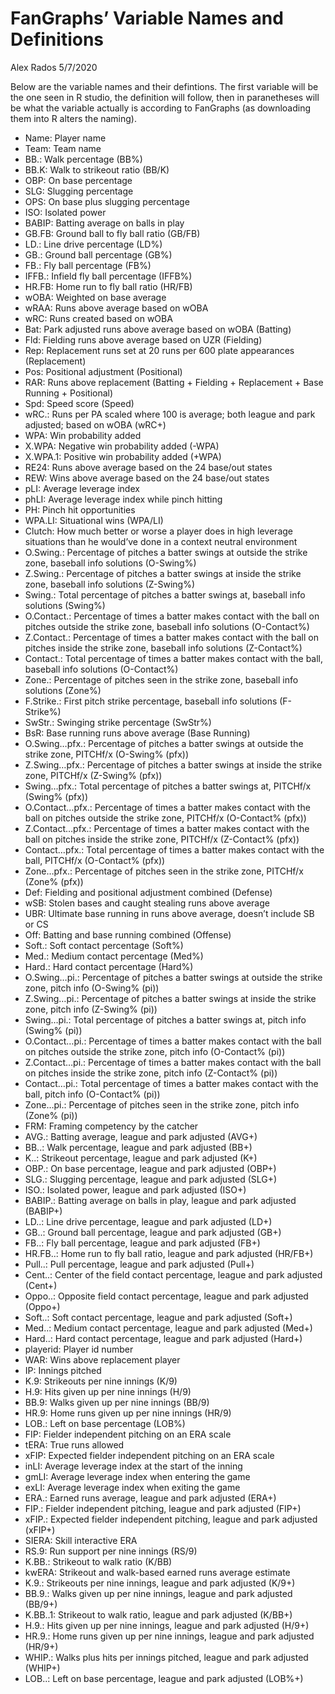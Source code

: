 FanGraphs’ Variable Names and Definitions
================
Alex Rados
5/7/2020

Below are the variable names and their defintions. The first variable
will be the one seen in R studio, the definition will follow, then in
paranetheses will be what the variable actually is according to
FanGraphs (as downloading them into R alters the naming).

  - Name: Player name
  - Team: Team name
  - BB.: Walk percentage (BB%)
  - BB.K: Walk to strikeout ratio (BB/K)
  - OBP: On base percentage
  - SLG: Slugging percentage
  - OPS: On base plus slugging percentage
  - ISO: Isolated power
  - BABIP: Batting average on balls in play
  - GB.FB: Ground ball to fly ball ratio (GB/FB)
  - LD.: Line drive percentage (LD%)
  - GB.: Ground ball percentage (GB%)
  - FB.: Fly ball percentage (FB%)
  - IFFB.: Infield fly ball percentage (IFFB%)
  - HR.FB: Home run to fly ball ratio (HR/FB)
  - wOBA: Weighted on base average
  - wRAA: Runs above average based on wOBA
  - wRC: Runs created based on wOBA
  - Bat: Park adjusted runs above average based on wOBA (Batting)
  - Fld: Fielding runs above average based on UZR (Fielding)
  - Rep: Replacement runs set at 20 runs per 600 plate appearances
    (Replacement)
  - Pos: Positional adjustment (Positional)
  - RAR: Runs above replacement (Batting + Fielding + Replacement + Base
    Running + Positional)
  - Spd: Speed score (Speed)
  - wRC.: Runs per PA scaled where 100 is average; both league and park
    adjusted; based on wOBA (wRC+)
  - WPA: Win probability added
  - X.WPA: Negative win probability added (-WPA)
  - X.WPA.1: Positive win probability added (+WPA)
  - RE24: Runs above average based on the 24 base/out states
  - REW: Wins above average based on the 24 base/out states
  - pLI: Average leverage index
  - phLI: Average leverage index while pinch hitting
  - PH: Pinch hit opportunities
  - WPA.LI: Situational wins (WPA/LI)
  - Clutch: How much better or worse a player does in high leverage
    situations than he would’ve done in a context neutral environment
  - O.Swing.: Percentage of pitches a batter swings at outside the
    strike zone, baseball info solutions (O-Swing%)
  - Z.Swing.: Percentage of pitches a batter swings at inside the strike
    zone, baseball info solutions (Z-Swing%)
  - Swing.: Total percentage of pitches a batter swings at, baseball
    info solutions (Swing%)
  - O.Contact.: Percentage of times a batter makes contact with the ball
    on pitches outside the strike zone, baseball info solutions
    (O-Contact%)
  - Z.Contact.: Percentage of times a batter makes contact with the ball
    on pitches inside the strike zone, baseball info solutions
    (Z-Contact%)
  - Contact.: Total percentage of times a batter makes contact with the
    ball, baseball info solutions (O-Contact%)
  - Zone.: Percentage of pitches seen in the strike zone, baseball info
    solutions (Zone%)
  - F.Strike.: First pitch strike percentage, baseball info solutions
    (F-Strike%)
  - SwStr.: Swinging strike percentage (SwStr%)
  - BsR: Base running runs above average (Base Running)
  - O.Swing…pfx.: Percentage of pitches a batter swings at outside the
    strike zone, PITCHf/x (O-Swing% (pfx))
  - Z.Swing…pfx.: Percentage of pitches a batter swings at inside the
    strike zone, PITCHf/x (Z-Swing% (pfx))
  - Swing…pfx.: Total percentage of pitches a batter swings at, PITCHf/x
    (Swing% (pfx))
  - O.Contact…pfx.: Percentage of times a batter makes contact with the
    ball on pitches outside the strike zone, PITCHf/x (O-Contact% (pfx))
  - Z.Contact…pfx.: Percentage of times a batter makes contact with the
    ball on pitches inside the strike zone, PITCHf/x (Z-Contact% (pfx))
  - Contact…pfx.: Total percentage of times a batter makes contact with
    the ball, PITCHf/x (O-Contact% (pfx))
  - Zone…pfx.: Percentage of pitches seen in the strike zone, PITCHf/x
    (Zone% (pfx))
  - Def: Fielding and positional adjustment combined (Defense)
  - wSB: Stolen bases and caught stealing runs above average
  - UBR: Ultimate base running in runs above average, doesn’t include SB
    or CS
  - Off: Batting and base running combined (Offense)
  - Soft.: Soft contact percentage (Soft%)
  - Med.: Medium contact percentage (Med%)
  - Hard.: Hard contact percentage (Hard%)
  - O.Swing…pi.: Percentage of pitches a batter swings at outside the
    strike zone, pitch info (O-Swing% (pi))
  - Z.Swing…pi.: Percentage of pitches a batter swings at inside the
    strike zone, pitch info (Z-Swing% (pi))
  - Swing…pi.: Total percentage of pitches a batter swings at, pitch
    info (Swing% (pi))
  - O.Contact…pi.: Percentage of times a batter makes contact with the
    ball on pitches outside the strike zone, pitch info (O-Contact%
    (pi))
  - Z.Contact…pi.: Percentage of times a batter makes contact with the
    ball on pitches inside the strike zone, pitch info (Z-Contact% (pi))
  - Contact…pi.: Total percentage of times a batter makes contact with
    the ball, pitch info (O-Contact% (pi))
  - Zone…pi.: Percentage of pitches seen in the strike zone, pitch info
    (Zone% (pi))
  - FRM: Framing competency by the catcher
  - AVG.: Batting average, league and park adjusted (AVG+)
  - BB..: Walk percentage, league and park adjusted (BB+)
  - K..: Strikeout percentage, league and park adjusted (K+)
  - OBP.: On base percentage, league and park adjusted (OBP+)
  - SLG.: Slugging percentage, league and park adjusted (SLG+)
  - ISO.: Isolated power, league and park adjusted (ISO+)
  - BABIP.: Batting average on balls in play, league and park adjusted
    (BABIP+)
  - LD..: Line drive percentage, league and park adjusted (LD+)
  - GB..: Ground ball percentage, league and park adjusted (GB+)
  - FB..: Fly ball percentage, league and park adjusted (FB+)
  - HR.FB..: Home run to fly ball ratio, league and park adjusted
    (HR/FB+)
  - Pull..: Pull percentage, league and park adjusted (Pull+)
  - Cent..: Center of the field contact percentage, league and park
    adjusted (Cent+)
  - Oppo..: Opposite field contact percentage, league and park adjusted
    (Oppo+)
  - Soft..: Soft contact percentage, league and park adjusted (Soft+)
  - Med..: Medium contact percentage, league and park adjusted (Med+)
  - Hard..: Hard contact percentage, league and park adjusted (Hard+)
  - playerid: Player id number
  - WAR: Wins above replacement player
  - IP: Innings pitched
  - K.9: Strikeouts per nine innings (K/9)
  - H.9: Hits given up per nine innings (H/9)
  - BB.9: Walks given up per nine innings (BB/9)
  - HR.9: Home runs given up per nine innings (HR/9)
  - LOB.: Left on base percentage (LOB%)
  - FIP: Fielder independent pitching on an ERA scale
  - tERA: True runs allowed
  - xFIP: Expected fielder independent pitching on an ERA scale
  - inLI: Average leverage index at the start of the inning
  - gmLI: Average leverage index when entering the game
  - exLI: Average leverage index when exiting the game
  - ERA.: Earned runs average, league and park adjusted (ERA+)
  - FIP.: Fielder independent pitching, league and park adjusted (FIP+)
  - xFIP.: Expected fielder independent pitching, league and park
    adjusted (xFIP+)
  - SIERA: Skill interactive ERA
  - RS.9: Run support per nine innings (RS/9)
  - K.BB.: Strikeout to walk ratio (K/BB)
  - kwERA: Strikeout and walk-based earned runs average estimate
  - K.9.: Strikeouts per nine innings, league and park adjusted (K/9+)
  - BB.9.: Walks given up per nine innings, league and park adjusted
    (BB/9+)
  - K.BB..1: Strikeout to walk ratio, league and park adjusted (K/BB+)
  - H.9.: Hits given up per nine innings, league and park adjusted
    (H/9+)
  - HR.9.: Home runs given up per nine innings, league and park adjusted
    (HR/9+)
  - WHIP.: Walks plus hits per innings pitched, league and park adjusted
    (WHIP+)
  - LOB..: Left on base percentage, league and park adjusted (LOB%+)
